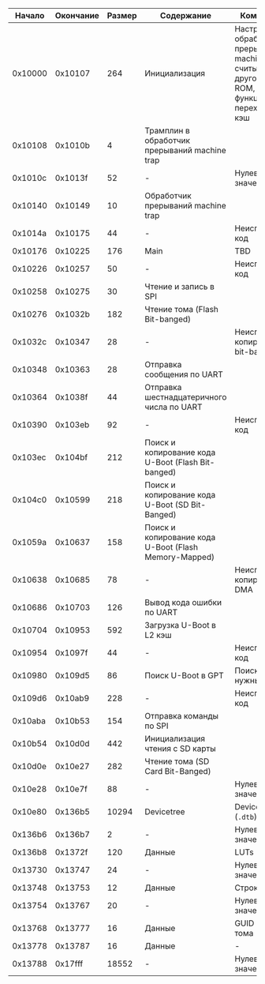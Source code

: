 
| **Начало** | **Окончание** | Размер | **Содержание**                                        | **Комментарий**                                                                                                      |
| ---------- | ------------- | ------ | ----------------------------------------------------- | -------------------------------------------------------------------------------------------------------------------- |
| 0x10000    | 0x10107       | 264    | Инициализация                                         | Настройка обработчика прерываний machine trap, считывание другой секции ROM, вызов  функции main(), переход в L2 кэш |
| 0x10108    | 0x1010b       | 4      | Трамплин в обработчик прерываний machine trap         |                                                                                                                      |
| 0x1010c    | 0x1013f       | 52     | -                                                     | Нулевые значения                                                                                                     |
| 0x10140    | 0x10149       | 10     | Обработчик прерываний machine trap                    |                                                                                                                      |
| 0x1014a    | 0x10175       | 44     | -                                                     | Неиспользуемый код                                                                                                   |
| 0x10176    | 0x10225       | 176    | Main                                                  | TBD                                                                                                                  |
| 0x10226    | 0x10257       | 50     | -                                                     | Неиспользуемый код                                                                                                   |
| 0x10258    | 0x10275       | 30     | Чтение и запись в SPI                                 |                                                                                                                      |
| 0x10276    | 0x1032b       | 182    | Чтение тома (Flash Bit-banged)                        |                                                                                                                      |
| 0x1032c    | 0x10347       | 28     | -                                                     | Неиспользуемое копирование по bit-banged SPI                                                                         |
| 0x10348    | 0x10363       | 28     | Отправка сообщения по UART                            |                                                                                                                      |
| 0x10364    | 0x1038f       | 44     | Отправка шестнадцатеричного числа по UART             |                                                                                                                      |
| 0x10390    | 0x103eb       | 92     | -                                                     | Неиспользуемый код                                                                                                   |
| 0x103ec    | 0x104bf       | 212    | Поиск и копирование кода U-Boot (Flash Bit-banged)    |                                                                                                                      |
| 0x104c0    | 0x10599       | 218    | Поиск и копирование кода U-Boot (SD Bit-Banged)       |                                                                                                                      |
| 0x1059a    | 0x10637       | 158    | Поиск и копирование кода U-Boot (Flash Memory-Mapped) |                                                                                                                      |
| 0x10638    | 0x10685       | 78     | -                                                     | Неиспользуемое копирование в DMA                                                                                     |
| 0x10686    | 0x10703       | 126    | Вывод кода ошибки по UART                             |                                                                                                                      |
| 0x10704    | 0x10953       | 592    | Загрузка U-Boot в L2 кэш                              |                                                                                                                      |
| 0x10954    | 0x1097f       | 44     | -                                                     | Неиспользуемый код                                                                                                   |
| 0x10980    | 0x109d5       | 86     | Поиск U-Boot в GPT                                    | Поиск тома с нужным GUID                                                                                             |
| 0x109d6    | 0x10ab9       | 228    | -                                                     | Неиспользуемый код                                                                                                   |
| 0x10aba    | 0x10b53       | 154    | Отправка команды по SPI                               |                                                                                                                      |
| 0x10b54    | 0x10d0d       | 442    | Инициализация чтения с SD карты                       |                                                                                                                      |
| 0x10d0e    | 0x10e27       | 282    | Чтение тома (SD Card Bit-Banged)                      |                                                                                                                      |
| 0x10e28    | 0x10e7f       | 88     | -                                                     | Нулевые значения                                                                                                     |
| 0x10e80    | 0x136b5       | 10294  | Devicetree                                            | Devicetree blob (`.dtb`)                                                                                             |
| 0x136b6    | 0x136b7       | 2      | -                                                     | Нулевые значения                                                                                                     |
| 0x136b8    | 0x1372f       | 120    | Данные                                                | LUTs                                                                                                                 |
| 0x13730    | 0x13747       | 24     | -                                                     | Нулевые значения                                                                                                     |
| 0x13748    | 0x13753       | 12     | Данные                                                | Строка `Error 0x`                                                                                                    |
| 0x13754    | 0x13767       | 20     | -                                                     | Нулевые значения                                                                                                     |
| 0x13768    | 0x13777       | 16     | Данные                                                | GUID искомого тома                                                                                                   |
| 0x13778    | 0x13787       | 16     | Данные                                                | -                                                                                                                    |
| 0x13788    | 0x17fff       | 18552  | -                                                     | Нулевые значения                                                                                                     |

